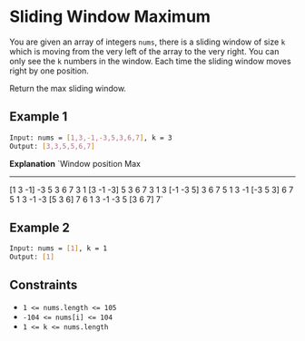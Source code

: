 # Sliding Window Maximum

You are given an array of integers `nums`, there is a sliding window of size `k` which is moving from the very left of the array to the very right. You can only see the `k` numbers in the window. Each time the sliding window moves right by one position.

Return the max sliding window.

## Example 1

```bash
Input: nums = [1,3,-1,-3,5,3,6,7], k = 3
Output: [3,3,5,5,6,7]
```

**Explanation**
`Window position                Max
---------------               -----
[1  3  -1] -3  5  3  6  7       3
 1 [3  -1  -3] 5  3  6  7       3
 1  3 [-1  -3  5] 3  6  7       5
 1  3  -1 [-3  5  3] 6  7       5
 1  3  -1  -3 [5  3  6] 7       6
 1  3  -1  -3  5 [3  6  7]      7`

## Example 2

```bash
Input: nums = [1], k = 1
Output: [1]
```

## Constraints

- `1 <= nums.length <= 105`
- `-104 <= nums[i] <= 104`
- `1 <= k <= nums.length`
